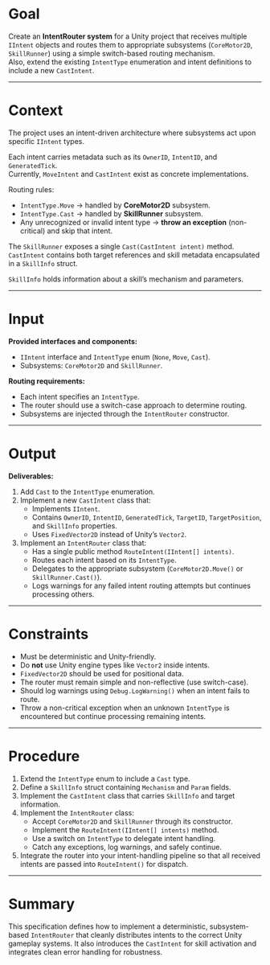 # Goal
Create an **IntentRouter system** for a Unity project that receives multiple `IIntent` objects and routes them to appropriate subsystems (`CoreMotor2D`, `SkillRunner`) using a simple switch-based routing mechanism.  
Also, extend the existing `IntentType` enumeration and intent definitions to include a new `CastIntent`.

---

# Context
The project uses an intent-driven architecture where subsystems act upon specific `IIntent` types.  

Each intent carries metadata such as its `OwnerID`, `IntentID`, and `GeneratedTick`.  
Currently, `MoveIntent` and `CastIntent` exist as concrete implementations.  

Routing rules:  
- `IntentType.Move` → handled by **CoreMotor2D** subsystem.  
- `IntentType.Cast` → handled by **SkillRunner** subsystem.  
- Any unrecognized or invalid intent type → **throw an exception** (non-critical) and skip that intent.

The `SkillRunner` exposes a single `Cast(CastIntent intent)` method.  
`CastIntent` contains both target references and skill metadata encapsulated in a `SkillInfo` struct.  

`SkillInfo` holds information about a skill’s mechanism and parameters.

---

# Input
**Provided interfaces and components:**
- `IIntent` interface and `IntentType` enum (`None`, `Move`, `Cast`).
- Subsystems: `CoreMotor2D` and `SkillRunner`.

**Routing requirements:**
- Each intent specifies an `IntentType`.
- The router should use a switch-case approach to determine routing.
- Subsystems are injected through the `IntentRouter` constructor.

---

# Output
**Deliverables:**
1. Add `Cast` to the `IntentType` enumeration.
2. Implement a new `CastIntent` class that:
   - Implements `IIntent`.
   - Contains `OwnerID`, `IntentID`, `GeneratedTick`, `TargetID`, `TargetPosition`, and `SkillInfo` properties.
   - Uses `FixedVector2D` instead of Unity’s `Vector2`.
3. Implement an `IntentRouter` class that:
   - Has a single public method `RouteIntent(IIntent[] intents)`.
   - Routes each intent based on its `IntentType`.
   - Delegates to the appropriate subsystem (`CoreMotor2D.Move()` or `SkillRunner.Cast()`).
   - Logs warnings for any failed intent routing attempts but continues processing others.

---

# Constraints
- Must be deterministic and Unity-friendly.  
- Do **not** use Unity engine types like `Vector2` inside intents.  
- `FixedVector2D` should be used for positional data.  
- The router must remain simple and non-reflective (use switch-case).  
- Should log warnings using `Debug.LogWarning()` when an intent fails to route.  
- Throw a non-critical exception when an unknown `IntentType` is encountered but continue processing remaining intents.

---

# Procedure
1. Extend the `IntentType` enum to include a `Cast` type.  
2. Define a `SkillInfo` struct containing `Mechanism` and `Param` fields.  
3. Implement the `CastIntent` class that carries `SkillInfo` and target information.  
4. Implement the `IntentRouter` class:
   - Accept `CoreMotor2D` and `SkillRunner` through its constructor.
   - Implement the `RouteIntent(IIntent[] intents)` method.
   - Use a switch on `IntentType` to delegate intent handling.
   - Catch any exceptions, log warnings, and safely continue.  
5. Integrate the router into your intent-handling pipeline so that all received intents are passed into `RouteIntent()` for dispatch.

---

# Summary
This specification defines how to implement a deterministic, subsystem-based `IntentRouter` that cleanly distributes intents to the correct Unity gameplay systems. It also introduces the `CastIntent` for skill activation and integrates clean error handling for robustness.